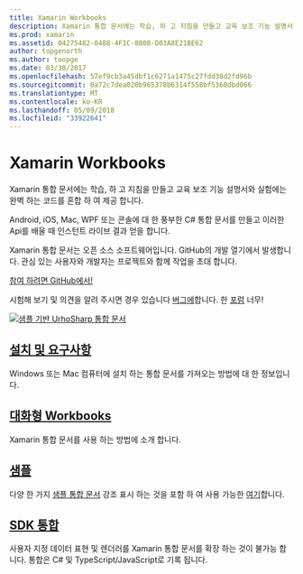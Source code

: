 ```yaml
---
title: Xamarin Workbooks
description: Xamarin 통합 문서에는 학습, 하 고 지침을 만들고 교육 보조 기능 설명서와 실험에는 완벽 하는 코드를 혼합 하 여 제공 합니다.
ms.prod: xamarin
ms.assetid: 04275482-0488-4F1C-8808-D03A8E21BE62
author: topgenorth
ms.author: toopge
ms.date: 03/30/2017
ms.openlocfilehash: 57ef9cb3a45dbf1c6271a1475c27fdd38d2fd96b
ms.sourcegitcommit: 0a72c7dea020b965378b6314f558bf5360dbd066
ms.translationtype: MT
ms.contentlocale: ko-KR
ms.lasthandoff: 05/09/2018
ms.locfileid: "33922641"
---
```

# <a name="xamarin-workbooks"></a>Xamarin Workbooks

Xamarin 통합 문서에는 학습, 하 고 지침을 만들고 교육 보조 기능 설명서와 실험에는 완벽 하는 코드를 혼합 하 여 제공 합니다.

Android, iOS, Mac, WPF 또는 콘솔에 대 한 풍부한 C# 통합 문서를 만들고 이러한 Api를 배울 때 인스턴트 라이브 결과 얻을 합니다.

Xamarin 통합 문서는 오픈 소스 소프트웨어입니다. GitHub의 개발 열기에서 발생합니다. 관심 있는 사용자와 개발자는 프로젝트와 함께 작업을 초대 합니다.

<a class="github-button" href="https://github.com/Microsoft/workbooks" data-size="large" aria-label="View Microsoft/workbooks on GitHub">참여 하려면 GitHub에서!</a>

시험해 보기 및 의견을 알려 주시면 경우 있습니다 [버그에](~/tools/workbooks/install.md#reporting-bugs)합니다. 한 [포럼](https://forums.xamarin.com/categories/inspector) 너무!

[![](images/interactive-1.0.0-urho-planet-earth-small.png "샘플 기반 UrhoSharp 통합 문서")](images/interactive-1.0.0-urho-planet-earth.png#lightbox)

## <a name="installation-and-requirementsinstallmd"></a>[설치 및 요구사항](install.md)

Windows 또는 Mac 컴퓨터에 설치 하는 통합 문서를 가져오는 방법에 대 한 정보입니다.

## <a name="interactive-workbooksworkbookmd"></a>[대화형 Workbooks](workbook.md)

Xamarin 통합 문서를 사용 하는 방법에 소개 합니다.

## <a name="samplessamplesindexmd"></a>[샘플](samples/index.md)

다양 한 가지 [샘플 통합 문서](https://developer.xamarin.com/workbooks/) 강조 표시 하는 것을 포함 하 여 사용 가능한 [여기](samples/index.md)합니다.

## <a name="integration-sdksdkindexmd"></a>[SDK 통합](sdk/index.md)

사용자 지정 데이터 표현 및 렌더러를 Xamarin 통합 문서를 확장 하는 것이 불가능 합니다. 통합은 C# 및 TypeScript/JavaScript로 기록 됩니다.

<script async defer src="https://buttons.github.io/buttons.js"></script>
